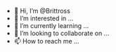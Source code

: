 - 👋 Hi, I’m @Brittross
- 👀 I’m interested in ...
- 🌱 I’m currently learning ...
- 💞️ I’m looking to collaborate on ...
- 📫 How to reach me ...

<!---
Brittross/Brittross is a ✨ special ✨ repository because its `README.md` (this file) appears on your GitHub profile.
You can click the Preview link to take a look at your changes.
--->

